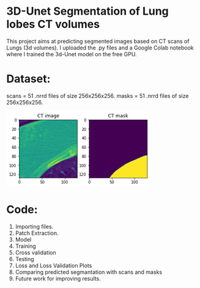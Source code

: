 # 3D-Unet Segmentation of Lung lobes CT volumes

This project aims at predicting segmented images based on CT scans of Lungs (3d volumes).
I uploaded the .py files and a Google Colab notebook where I trained the 3d-Unet model on the free GPU.

# Dataset:

scans = 51 .nrrd files of size 256x256x256.
masks = 51 .nrrd files of size 256x256x256.

![](/scan_and_mask.png)

# Code:

1. Importing files.
2. Patch Extraction.
3. Model
4. Training
5. Cross validation
6. Testing
7. Loss and Loss Validation Plots
8. Comparing predicted segmantation with scans and masks
9. Future work for improving results.

